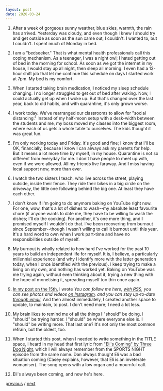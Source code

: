 ```yaml
---
layout: post
date: 2020-03-24
---
```


1. After a week of gorgeous sunny weather, blue skies, warmth, the rain has arrived. Yesterday was cloudy, and even though I knew I should try and get outside as soon as the sun came out, I couldn't. I wanted to, but I couldn't. I spent much of Monday in bed.

2. I am a "bedseeker." That is what mental health professionals call this coping mechanism. As a teenager, I was a night owl; I hated getting out of bed in the morning for school. As soon as we got the internet in my house, I would stay up all night, then sleep all morning. I even had a 12-hour shift job that let me continue this schedule on days I started work at 7pm. My bed is my comfort.

3. When I started taking brain medication, I noticed my sleep schedule changing. I no longer struggled to get out of bed after waking. Now, I could actually get up when I woke up. But that's changed over the last year, back to old habits, and with quarantine, it's only grown worse.

4. I work today. We've rearranged our classrooms to allow for "social distancing." Instead of my half-moon setup with a desk-width between the students and me, my boss moved my classes into the biggest room, where each of us gets a whole table to ourselves. The kids thought it was great fun. 

5. I'm only working today and Friday. It's good and fine; I know that I'll be OK, financially, because I know I can always ask my parents for help. But it means a lot more time by myself, in my house. Quarantine is not so different from everyday for me. I don't have people to meet up with, even if we were allowed. All my friends live faraway. And I miss having local support now, more than ever.

6. I watch the two sisters I teach, who live across the street, playing outside, inside their fence. They ride their bikes in a big circle on the driveway, the little one following behind the big one. At least they have each other.

7. I don't know if I'm going to do anymore baking on YouTube right now. For one, wow, that's a lot of dishes to wash--my absolute least favourite chore (if anyone wants to date me, they have to be willing to wash the dishes; I'll do the cooking). For another, it's one more thing, and I promised myself I wouldn't do that. I've been recovering from burnout since September--though I wasn't willing to call it burnout until this year. It's a hard word to own when I work part-time and have no responsibilities outside of myself.

8. My burnout is wholly related to how hard I've worked for the past 10 years to build an independent life for myself. It is, I believe, a particularly millennial experience (and why I identify more with the latter generation today, when I once identified with the previous). I keep trying to make a living on my own, and nothing has worked yet. Baking on YouTube was me trying again, without even thinking about it, trying a new thing with the hope of monetising it, spreading myself too thin once again.

9. [In my post on the 15th](http://jessdriscoll.com/blog/2020/03/15/news), I wrote _You can follow me here, [with RSS](http://jessdriscoll.com/blog/atom.xml), you can see photos and videos [on Instagram](http://instagram.com/alldaybreakfastdotorg), and you can stay up-to-date [through email](https://jessdriscoll.substack.com)._ And then almost immediately, I created another space to update, to maintain, to post. I don't need more; I need a lot less.

10. My brain likes to remind me of all the things I "should" be doing. I "should" be trying harder. I "should" be where everyone else is. I "should" be writing more. That last one? It's not only the most common refrain, but the oldest, too.

11. When I started this post, when I needed to write something in the TITLE space, I heard in my head that first lyric from ["Eli's Coming" by Three Dog Night](https://www.youtube.com/watch?v=hsy4aBH3bLo), which I will always remember from the SPORTS NIGHT episode from the same name. Dan always thought Eli was a bad situation coming (Casey explains, however, that Eli is an inveterate womaniser). The song opens with a low organ and a mournful call. 

12. Eli's always been coming, and now he's here.

<a href="{{page.previous.url}}">previous</a> / <a href="{{page.next.url}}">next</a>
